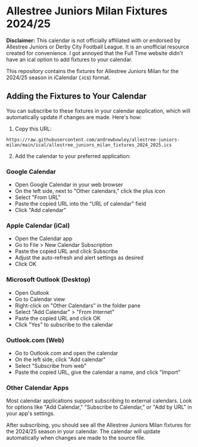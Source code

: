 # Allestree Juniors Milan Fixtures 2024/25

**Disclaimer:** This calendar is not officially affiliated with or endorsed by Allestree Juniors or Derby City Football League. It is an unofficial resource created for convenience. I got annoyed that the Full Time website didn't have an ical option to add fixtures to your calendar.

This repository contains the fixtures for Allestree Juniors Milan for the 2024/25 season in iCalendar (.ics) format.

## Adding the Fixtures to Your Calendar

You can subscribe to these fixtures in your calendar application, which will automatically update if changes are made. Here's how:

1. Copy this URL:
```
https://raw.githubusercontent.com/andrewbowley/allestree-juniors-milan/main/ical/allestree_juniors_milan_fixtures_2024_2025.ics
```

2. Add the calendar to your preferred application:

### Google Calendar
- Open Google Calendar in your web browser
- On the left side, next to "Other calendars," click the plus icon
- Select "From URL"
- Paste the copied URL into the "URL of calendar" field
- Click "Add calendar"

### Apple Calendar (iCal)
- Open the Calendar app
- Go to File > New Calendar Subscription
- Paste the copied URL and click Subscribe
- Adjust the auto-refresh and alert settings as desired
- Click OK

### Microsoft Outlook (Desktop)
- Open Outlook
- Go to Calendar view
- Right-click on "Other Calendars" in the folder pane
- Select "Add Calendar" > "From Internet"
- Paste the copied URL and click OK
- Click "Yes" to subscribe to the calendar

### Outlook.com (Web)
- Go to Outlook.com and open the calendar
- On the left side, click "Add calendar"
- Select "Subscribe from web"
- Paste the copied URL, give the calendar a name, and click "Import"

### Other Calendar Apps
Most calendar applications support subscribing to external calendars. Look for options like "Add Calendar," "Subscribe to Calendar," or "Add by URL" in your app's settings.

After subscribing, you should see all the Allestree Juniors Milan fixtures for the 2024/25 season in your calendar. The calendar will update automatically when changes are made to the source file.


